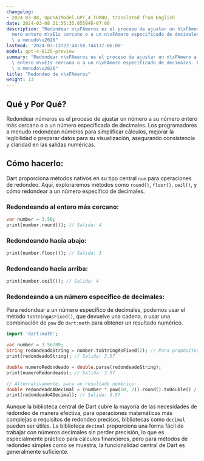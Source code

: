 ```yaml
---
changelog:
- 2024-03-08, OpenAIModel.GPT_4_TURBO, translated from English
date: 2024-03-08 21:56:35.055946-07:00
description: "Redondear n\xFAmeros es el proceso de ajustar un n\xFAmero a su n\xFA\
  mero entero m\xE1s cercano o a un n\xFAmero especificado de decimales. Los programadores\
  \ a menudo\u2026"
lastmod: '2024-03-13T22:44:58.744137-06:00'
model: gpt-4-0125-preview
summary: "Redondear n\xFAmeros es el proceso de ajustar un n\xFAmero a su n\xFAmero\
  \ entero m\xE1s cercano o a un n\xFAmero especificado de decimales. Los programadores\
  \ a menudo\u2026"
title: "Redondeo de n\xFAmeros"
weight: 13
---
```


## Qué y Por Qué?

Redondear números es el proceso de ajustar un número a su número entero más cercano o a un número especificado de decimales. Los programadores a menudo redondean números para simplificar cálculos, mejorar la legibilidad o preparar datos para su visualización, asegurando consistencia y claridad en las salidas numéricas.

## Cómo hacerlo:

Dart proporciona métodos nativos en su tipo central `num` para operaciones de redondeo. Aquí, exploraremos métodos como `round()`, `floor()`, `ceil()`, y cómo redondear a un número específico de decimales.

### Redondeando al entero más cercano:

```dart
var number = 3.56;
print(number.round()); // Salida: 4
```

### Redondeando hacia abajo:

```dart
print(number.floor()); // Salida: 3
```

### Redondeando hacia arriba:

```dart
print(number.ceil()); // Salida: 4
```

### Redondeando a un número específico de decimales:

Para redondear a un número específico de decimales, podemos usar el método `toStringAsFixed()`, que devuelve una cadena, o usar una combinación de `pow` de `dart:math` para obtener un resultado numérico.

```dart
import 'dart:math';

var number = 3.56789;
String redondeadoString = number.toStringAsFixed(2); // Para propósitos de visualización
print(redondeadoString); // Salida: 3.57

double numeroRedondeado = double.parse(redondeadoString);
print(numeroRedondeado); // Salida: 3.57

// Alternativamente, para un resultado numérico:
double redondeadoADecimal = (number * pow(10, 2)).round().toDouble() / pow(10, 2);
print(redondeadoADecimal); // Salida: 3.57
```

Aunque la biblioteca central de Dart cubre la mayoría de las necesidades de redondeo de manera efectiva, para operaciones matemáticas más complejas o requisitos de redondeo precisos, bibliotecas como `decimal` pueden ser útiles. La biblioteca `decimal` proporciona una forma fácil de trabajar con números decimales sin perder precisión, lo que es especialmente práctico para cálculos financieros, pero para métodos de redondeo simples como se muestra, la funcionalidad central de Dart es generalmente suficiente.
